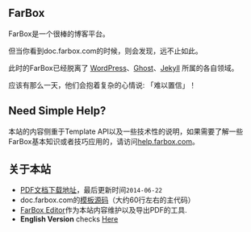 ## FarBox
FarBox是一个很棒的博客平台。

但当你看到doc.farbox.com的时候，则会发现，远不止如此。

此时的FarBox已经脱离了 [WordPress](https://wordpress.org/)、[Ghost](https://ghost.org/)、[Jekyll](http://jekyllrb.com/) 所属的各自领域。

应该有那么一天，他们会抱着复杂的心情说: 「难以置信」！

## Need Simple Help?

本站的内容侧重于Template API以及一些技术性的说明，如果需要了解一些FarBox基本知识或者技巧应用的，请访问[help.farbox.com](http://help.farbox.com/)。


## 关于本站
- [PDF文档下载地址](/docs-zh_cn/FarBoxAPI.pdf)，最后更新时间`2014-06-22`
- doc.farbox.com的[模板源码](https://github.com/BuildFarBox/doc.farbox.com)（大约60行左右的主代码）
- [FarBox Editor](/service/download-editor)作为本站内容维护以及导出PDF的工具.
- **English Version** checks [Here](/?lang=en)




